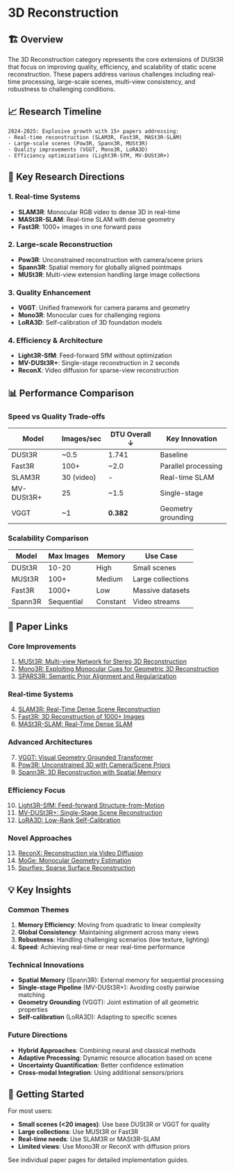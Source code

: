 # 3D Reconstruction

## 🏗️ Overview

The 3D Reconstruction category represents the core extensions of DUSt3R that focus on improving quality, efficiency, and scalability of static scene reconstruction. These papers address various challenges including real-time processing, large-scale scenes, multi-view consistency, and robustness to challenging conditions.

## 📈 Research Timeline

```
2024-2025: Explosive growth with 15+ papers addressing:
- Real-time reconstruction (SLAM3R, Fast3R, MASt3R-SLAM)
- Large-scale scenes (Pow3R, Spann3R, MUSt3R)
- Quality improvements (VGGT, Mono3R, LoRA3D)
- Efficiency optimizations (Light3R-SfM, MV-DUSt3R+)
```

## 🎯 Key Research Directions

### 1. **Real-time Systems** 
- **SLAM3R**: Monocular RGB video to dense 3D in real-time
- **MASt3R-SLAM**: Real-time SLAM with dense geometry
- **Fast3R**: 1000+ images in one forward pass

### 2. **Large-scale Reconstruction**
- **Pow3R**: Unconstrained reconstruction with camera/scene priors
- **Spann3R**: Spatial memory for globally aligned pointmaps
- **MUSt3R**: Multi-view extension handling large image collections

### 3. **Quality Enhancement**
- **VGGT**: Unified framework for camera params and geometry
- **Mono3R**: Monocular cues for challenging regions
- **LoRA3D**: Self-calibration of 3D foundation models

### 4. **Efficiency & Architecture**
- **Light3R-SfM**: Feed-forward SfM without optimization
- **MV-DUSt3R+**: Single-stage reconstruction in 2 seconds
- **ReconX**: Video diffusion for sparse-view reconstruction

## 📊 Performance Comparison

### Speed vs Quality Trade-offs
| Model | Images/sec | DTU Overall ↓ | Key Innovation |
|-------|------------|---------------|----------------|
| DUSt3R | ~0.5 | 1.741 | Baseline |
| Fast3R | 100+ | ~2.0 | Parallel processing |
| SLAM3R | 30 (video) | - | Real-time SLAM |
| MV-DUSt3R+ | 25 | ~1.5 | Single-stage |
| VGGT | ~1 | **0.382** | Geometry grounding |

### Scalability Comparison
| Model | Max Images | Memory | Use Case |
|-------|------------|---------|----------|
| DUSt3R | 10-20 | High | Small scenes |
| MUSt3R | 100+ | Medium | Large collections |
| Fast3R | 1000+ | Low | Massive datasets |
| Spann3R | Sequential | Constant | Video streams |

## 🔗 Paper Links

### Core Improvements
1. [MUSt3R: Multi-view Network for Stereo 3D Reconstruction](must3r.md)
2. [Mono3R: Exploiting Monocular Cues for Geometric 3D Reconstruction](mono3r.md)
3. [SPARS3R: Semantic Prior Alignment and Regularization](spars3r.md)

### Real-time Systems
4. [SLAM3R: Real-Time Dense Scene Reconstruction](slam3r.md)
5. [Fast3R: 3D Reconstruction of 1000+ Images](fast3r.md)
6. [MASt3R-SLAM: Real-Time Dense SLAM](mast3r-slam.md)

### Advanced Architectures
7. [VGGT: Visual Geometry Grounded Transformer](vggt.md)
8. [Pow3R: Unconstrained 3D with Camera/Scene Priors](pow3r.md)
9. [Spann3R: 3D Reconstruction with Spatial Memory](spann3r.md)

### Efficiency Focus
10. [Light3R-SfM: Feed-forward Structure-from-Motion](light3r-sfm.md)
11. [MV-DUSt3R+: Single-Stage Scene Reconstruction](mv-dust3r-plus.md)
12. [LoRA3D: Low-Rank Self-Calibration](lora3d.md)

### Novel Approaches
13. [ReconX: Reconstruction via Video Diffusion](reconx.md)
14. [MoGe: Monocular Geometry Estimation](moge.md)
15. [Spurfies: Sparse Surface Reconstruction](spurfies.md)

## 💡 Key Insights

### Common Themes
1. **Memory Efficiency**: Moving from quadratic to linear complexity
2. **Global Consistency**: Maintaining alignment across many views
3. **Robustness**: Handling challenging scenarios (low texture, lighting)
4. **Speed**: Achieving real-time or near real-time performance

### Technical Innovations
- **Spatial Memory** (Spann3R): External memory for sequential processing
- **Single-stage Pipeline** (MV-DUSt3R+): Avoiding costly pairwise matching
- **Geometry Grounding** (VGGT): Joint estimation of all geometric properties
- **Self-calibration** (LoRA3D): Adapting to specific scenes

### Future Directions
- **Hybrid Approaches**: Combining neural and classical methods
- **Adaptive Processing**: Dynamic resource allocation based on scene
- **Uncertainty Quantification**: Better confidence estimation
- **Cross-modal Integration**: Using additional sensors/priors

## 🚀 Getting Started

For most users:
- **Small scenes (<20 images)**: Use base DUSt3R or VGGT for quality
- **Large collections**: Use MUSt3R or Fast3R
- **Real-time needs**: Use SLAM3R or MASt3R-SLAM
- **Limited views**: Use Mono3R or ReconX with diffusion priors

See individual paper pages for detailed implementation guides.